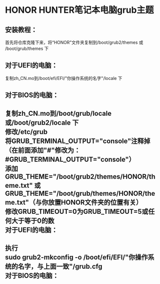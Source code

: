 HONOR HUNTER笔记本电脑grub主题
=
安装教程：<br>
-

首先将仓库克隆下来，将“HONOR”文件夹复制到/boot/grub2/themes 或 /boot/grub/themes 下<br>

对于UEFI的电脑：<br>
-

复制zh_CN.mo到/boot/efi/EFI/"你操作系统的名字"/locale 下<br>

对于BIOS的电脑：<br>
-

复制zh_CN.mo到/boot/grub/locale 或/boot/grub2/locale 下<br>
修改/etc/grub<br>
将GRUB_TERMINAL_OUTPUT="console"注释掉（在前面添加"#"修改为：#GRUB_TERMINAL_OUTPUT="console"）<br>
添加GRUB_THEME="/boot/grub2/themes/HONOR/theme.txt" 或<br>
GRUB_THEME="/boot/grub/themes/HONOR/theme.txt"（与你放置HONOR文件夹的位置有关）<br>
修改GRUB_TIMEOUT=0为GRUB_TIMEOUT=5或任何大于等于0的数<br>
对于UEFI的电脑：<br>
-
执行<br>
sudo grub2-mkconfig -o /boot/efi/EFI/"你操作系统的名字，与上面一致"/grub.cfg<br>
对于BIOS的电脑：<br>
-
